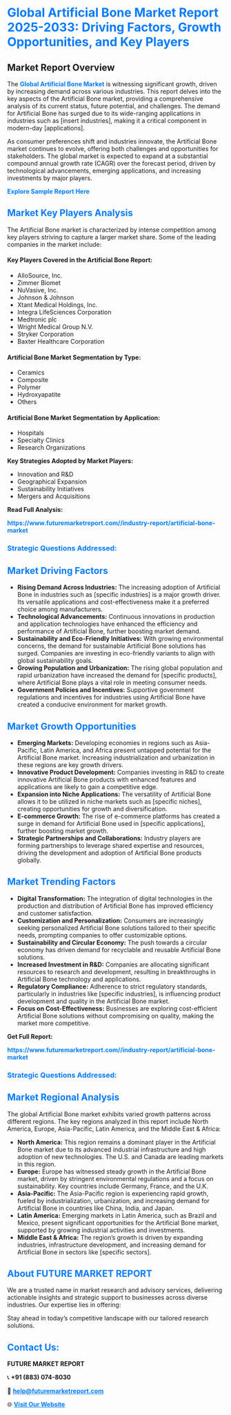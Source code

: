 <h1 style="color: #007BFF;">Global Artificial Bone Market Report 2025-2033: Driving Factors, Growth Opportunities, and Key Players</h1>

<section id="overview">
<h2>Market Report Overview</h2>
<p>The <a href="https://www.futuremarketreport.com//industry-report/artificial-bone-market" style="color: #007BFF; text-decoration: none;"><strong>Global Artificial Bone Market</strong></a> is witnessing significant growth, driven by increasing demand across various industries. This report delves into the key aspects of the Artificial Bone market, providing a comprehensive analysis of its current status, future potential, and challenges. The demand for Artificial Bone has surged due to its wide-ranging applications in industries such as [insert industries], making it a critical component in modern-day [applications].</p>
<p>As consumer preferences shift and industries innovate, the Artificial Bone market continues to evolve, offering both challenges and opportunities for stakeholders. The global market is expected to expand at a substantial compound annual growth rate (CAGR) over the forecast period, driven by technological advancements, emerging applications, and increasing investments by major players.</p>
</section>

<section id="overview">
<p><a href="https://www.futuremarketreport.com//request-sample/reportId=78058" style="color: #007BFF; text-decoration: none;"><strong>Explore Sample Report Here</strong></a></p>
</section>

<section id="key-players">
<h2 style="color: #007BFF;">Market Key Players Analysis</h2>
<p>The Artificial Bone market is characterized by intense competition among key players striving to capture a larger market share. Some of the leading companies in the market include:</p>
<h4>Key Players Covered in the Artificial Bone Report:</h4>
<ul><li>AlloSource, Inc.</li><li>Zimmer Biomet</li><li>NuVasive, Inc.</li><li>Johnson &amp; Johnson</li><li>Xtant Medical Holdings, Inc.</li><li>Integra LifeSciences Corporation</li><li>Medtronic plc</li><li>Wright Medical Group N.V.</li><li>Stryker Corporation</li><li>Baxter Healthcare Corporation</li></ul>
<h4>Artificial Bone Market Segmentation by Type:</h4>
<ul><li>Ceramics</li><li>Composite</li><li>Polymer</li><li>Hydroxyapatite</li><li>Others</li></ul>

<h4>Artificial Bone Market Segmentation by Application:</h4>
<ul><li>Hospitals</li><li>Specialty Clinics</li><li>Research Organizations</li></ul>
<p><strong>Key Strategies Adopted by Market Players:</strong></p>
<ul>
<li>Innovation and R&D</li>
<li>Geographical Expansion</li>
<li>Sustainability Initiatives</li>
<li>Mergers and Acquisitions</li>
</ul>
</section>

<section>
<p><strong>Read Full Analysis: </strong></p><a href="https://www.futuremarketreport.com//industry-report/artificial-bone-market" style="color: #007BFF; text-decoration: none;"><strong>https://www.futuremarketreport.com//industry-report/artificial-bone-market</strong></a>
<h3 style="color: #007BFF;">Strategic Questions Addressed:</h3>
</section>

<section id="driving-factors">
<h2 style="color: #007BFF;">Market Driving Factors</h2>
<ul>
<li><strong>Rising Demand Across Industries:</strong> The increasing adoption of Artificial Bone in industries such as [specific industries] is a major growth driver. Its versatile applications and cost-effectiveness make it a preferred choice among manufacturers.</li>
<li><strong>Technological Advancements:</strong> Continuous innovations in production and application technologies have enhanced the efficiency and performance of Artificial Bone, further boosting market demand.</li>
<li><strong>Sustainability and Eco-Friendly Initiatives:</strong> With growing environmental concerns, the demand for sustainable Artificial Bone solutions has surged. Companies are investing in eco-friendly variants to align with global sustainability goals.</li>
<li><strong>Growing Population and Urbanization:</strong> The rising global population and rapid urbanization have increased the demand for [specific products], where Artificial Bone plays a vital role in meeting consumer needs.</li>
<li><strong>Government Policies and Incentives:</strong> Supportive government regulations and incentives for industries using Artificial Bone have created a conducive environment for market growth.</li>
</ul>
</section>

<section id="growth-opportunities">
<h2 style="color: #007BFF;">Market Growth Opportunities</h2>
<ul>
<li><strong>Emerging Markets:</strong> Developing economies in regions such as Asia-Pacific, Latin America, and Africa present untapped potential for the Artificial Bone market. Increasing industrialization and urbanization in these regions are key growth drivers.</li>
<li><strong>Innovative Product Development:</strong> Companies investing in R&D to create innovative Artificial Bone products with enhanced features and applications are likely to gain a competitive edge.</li>
<li><strong>Expansion into Niche Applications:</strong> The versatility of Artificial Bone allows it to be utilized in niche markets such as [specific niches], creating opportunities for growth and diversification.</li>
<li><strong>E-commerce Growth:</strong> The rise of e-commerce platforms has created a surge in demand for Artificial Bone used in [specific applications], further boosting market growth.</li>
<li><strong>Strategic Partnerships and Collaborations:</strong> Industry players are forming partnerships to leverage shared expertise and resources, driving the development and adoption of Artificial Bone products globally.</li>
</ul>
</section>

<section id="trending-factors">
<h2 style="color: #007BFF;">Market Trending Factors</h2>
<ul>
<li><strong>Digital Transformation:</strong> The integration of digital technologies in the production and distribution of Artificial Bone has improved efficiency and customer satisfaction.</li>
<li><strong>Customization and Personalization:</strong> Consumers are increasingly seeking personalized Artificial Bone solutions tailored to their specific needs, prompting companies to offer customizable options.</li>
<li><strong>Sustainability and Circular Economy:</strong> The push towards a circular economy has driven demand for recyclable and reusable Artificial Bone solutions.</li>
<li><strong>Increased Investment in R&D:</strong> Companies are allocating significant resources to research and development, resulting in breakthroughs in Artificial Bone technology and applications.</li>
<li><strong>Regulatory Compliance:</strong> Adherence to strict regulatory standards, particularly in industries like [specific industries], is influencing product development and quality in the Artificial Bone market.</li>
<li><strong>Focus on Cost-Effectiveness:</strong> Businesses are exploring cost-efficient Artificial Bone solutions without compromising on quality, making the market more competitive.</li>
</ul>
</section>

<section>
<p><strong>Get Full Report: </strong></p><a href="https://www.futuremarketreport.com//industry-report/artificial-bone-market" style="color: #007BFF; text-decoration: none;"><strong>https://www.futuremarketreport.com//industry-report/artificial-bone-market</strong></a>
<h3 style="color: #007BFF;">Strategic Questions Addressed:</h3>
</section>


<section id="regional-analysis">
<h2 style="color: #007BFF;">Market Regional Analysis</h2>
<p>The global Artificial Bone market exhibits varied growth patterns across different regions. The key regions analyzed in this report include North America, Europe, Asia-Pacific, Latin America, and the Middle East & Africa:</p>
<ul>
<li><strong>North America:</strong> This region remains a dominant player in the Artificial Bone market due to its advanced industrial infrastructure and high adoption of new technologies. The U.S. and Canada are leading markets in this region.</li>
<li><strong>Europe:</strong> Europe has witnessed steady growth in the Artificial Bone market, driven by stringent environmental regulations and a focus on sustainability. Key countries include Germany, France, and the U.K.</li>
<li><strong>Asia-Pacific:</strong> The Asia-Pacific region is experiencing rapid growth, fueled by industrialization, urbanization, and increasing demand for Artificial Bone in countries like China, India, and Japan.</li>
<li><strong>Latin America:</strong> Emerging markets in Latin America, such as Brazil and Mexico, present significant opportunities for the Artificial Bone market, supported by growing industrial activities and investments.</li>
<li><strong>Middle East & Africa:</strong> The region’s growth is driven by expanding industries, infrastructure development, and increasing demand for Artificial Bone in sectors like [specific sectors].</li>
</ul>
</section>

<footer>
<h2 style="color: #007BFF;">About FUTURE MARKET REPORT</h2>
<p>We are a trusted name in market research and advisory services, delivering actionable insights and strategic support to businesses across diverse industries. Our expertise lies in offering:</p>

<p>Stay ahead in today’s competitive landscape with our tailored research solutions.</p>

<h2 style="color: #007BFF;">Contact Us:</h2>
<p><strong>FUTURE MARKET REPORT</strong></p>
<p>📞 <strong>+91 (883) 074-8030</strong></p>
<p>📧 <strong><a href="mailto:help@futuremarketreport.com" style="color: #007BFF;">help@futuremarketreport.com</a></strong></p>
<p>🌐 <strong><a href="https://www.futuremarketreport.com/" style="color: #007BFF;">Visit Our Website</a></strong></p>
</footer>